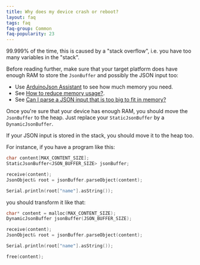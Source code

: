 ```yaml
---
title: Why does my device crash or reboot?
layout: faq
tags: faq
faq-group: Common
faq-popularity: 23
---
```


99.999% of the time, this is caused by a "stack overflow", i.e. you have too many variables in the "stack".

Before reading further, make sure that your target platform does have enough RAM to store the `JsonBuffer` and possibly the JSON input too:
* Use [ArduinoJson Assistant]({{site.baseurl}}/assistant/) to see how much memory you need.
* See [How to reduce memory usage?]({{site.baseurl}}/faq/how-to-reduce-memory-usage/).
* See [Can I parse a JSON input that is too big to fit in memory?]({{site.baseurl}}/faq/can-i-parse-a-json-input-that-is-too-big-to-fit-in-memory/)

Once you're sure that your device has enough RAM, you should move the `JsonBuffer` to the heap. Just replace your `StaticJsonBuffer` by a `DynamicJsonBuffer`.

If your JSON input is stored in the stack, you should move it to the heap too.

For instance, if you have a program like this:

```c++
char content[MAX_CONTENT_SIZE];
StaticJsonBuffer<JSON_BUFFER_SIZE> jsonBuffer;

receive(content);
JsonObject& root = jsonBuffer.parseObject(content);

Serial.println(root["name"].asString());
```

you should transform it like that:

```c++
char* content = malloc(MAX_CONTENT_SIZE);
DynamicJsonBuffer jsonBuffer(JSON_BUFFER_SIZE);

receive(content);
JsonObject& root = jsonBuffer.parseObject(content);

Serial.println(root["name"].asString());

free(content);
```